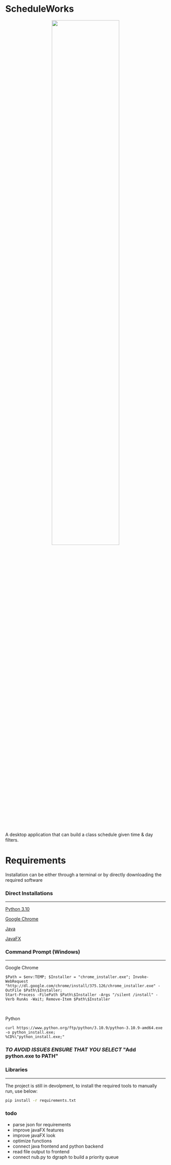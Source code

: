 # **ScheduleWorks**

<p align="center">
<img  src="https://github.com/WSU-4110/ScheduleWorks/blob/main/schedule-works-fe/src/main/resources/ScheduleWorksLogo.png" width=65% height=65%>
</p>

A desktop application that can build a class schedule given time & day filters. 

# Requirements
Installation can be either through a terminal or by directly downloading the required software
### Direct Installations
-----
<a href="https://www.python.org/downloads/release/python-3100/" target="_blank">Python 3.10</a>

<a href="https://www.google.com/chrome/">Google Chrome</a>

<a href="https://www.oracle.com/java/technologies/downloads/">Java</a>

<a href="https://gluonhq.com/products/javafx/">JavaFX</a>



### Command Prompt (Windows)
-----


Google Chrome
```Command Prompt
$Path = $env:TEMP; $Installer = "chrome_installer.exe"; Invoke-WebRequest "http://dl.google.com/chrome/install/375.126/chrome_installer.exe" -OutFile $Path\$Installer;
Start-Process -FilePath $Path\$Installer -Args "/silent /install" -Verb RunAs -Wait; Remove-Item $Path\$Installer
```
<br />

Python


```Command Prompt
curl https://www.python.org/ftp/python/3.10.9/python-3.10.9-amd64.exe -o python_install.exe;
%CD%\"python_install.exe;"
```
### *TO AVOID ISSUES ENSURE THAT YOU SELECT* "Add python.exe to PATH"



### Libraries
-----
The project is still in devolpment, to install the required tools to manually run, use below:
```bash
pip install -r requirements.txt
```

### todo
 - parse json for requirements
 - improve javaFX features
 - improve javaFX look
 - optimize functions 
 - connect java frontend and python backend
 - read file output to frontend
 - connect nub.py to dgraph to build a priority queue
